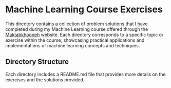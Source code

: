 # Machine Learning Course Exercises

This directory contains a collection of problem solutions that I have completed during my Machine Learning course offered through the [Maktabkhooneh](https://maktabkhooneh.org) website. Each directory corresponds to a specific topic or exercise within the course, showcasing practical applications and implementations of machine learning concepts and techniques.

## Directory Structure
Each directory includes a README.md file that provides more details on the exercises and the solutions provided.

